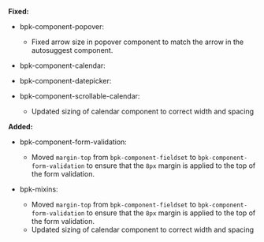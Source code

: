 **Fixed:**

- bpk-component-popover:
    - Fixed arrow size in popover component to match the arrow in the autosuggest component.

- bpk-component-calendar:
- bpk-component-datepicker:
- bpk-component-scrollable-calendar:
    - Updated sizing of calendar component to correct width and spacing

**Added:**

- bpk-component-form-validation:
  - Moved `margin-top` from `bpk-component-fieldset` to `bpk-component-form-validation` to ensure that the `8px` margin is applied to the top of the form validation.

- bpk-mixins:
    - Moved `margin-top` from `bpk-component-fieldset` to `bpk-component-form-validation` to ensure that the `8px` margin is applied to the top of the form validation.
    - Updated sizing of calendar component to correct width and spacing
